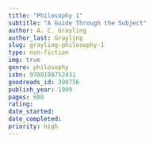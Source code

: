 ```yaml
---
title: "Philosophy 1"
subtitle: "A Guide Through the Subject"
author: A. C. Grayling
author_last: Grayling
slug: grayling-philosophy-1
type: non-fiction
img: true
genre: philosophy
isbn: 9780198752431
goodreads_id: 390756
publish_year: 1999
pages: 688
rating: 
date_started:
date_completed:
priority: high
---
```

